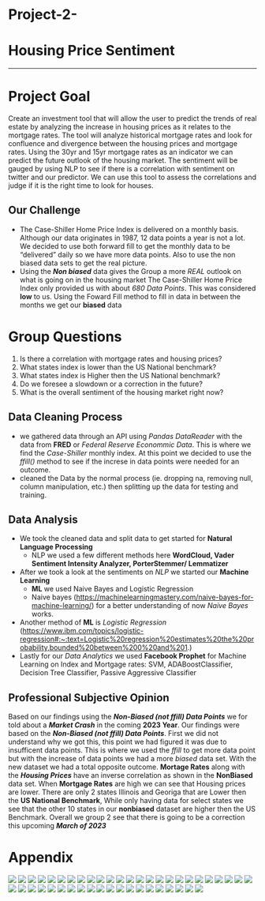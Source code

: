 # Project-2-
# Housing Price Sentiment
_________

# Project Goal 
Create an investment tool that will allow the user to predict the trends of real estate by analyzing the increase in housing prices as it relates to the mortgage rates. The tool will analyze historical mortgage rates and look for confluence and divergence between the housing prices and mortgage rates. Using the 30yr and 15yr mortgage rates as an indicator we can predict the future outlook of the housing market. The sentiment will be gauged by using NLP to see if there is a correlation with sentiment on twitter and our predictor. We can use this tool to assess the correlations and judge if it is the right time to look for houses.

## **Our Challenge**
- The Case-Shiller Home Price Index is delivered on a monthly basis. Although our data originates in 1987, 12 data points a year is not a lot. We decided to use both forward fill to get the monthly data to be “delivered” daily so we have more data points. Also to use the non biased data sets to get the real picture. 
- Using the ***Non biased*** data gives the Group a more _REAL_ outlook on what is going on in the housing market The Case-Shiller Home Price Index only provided us with about _680 Data Points_. This was considered **low** to us. Using the Foward Fill method to fill in data in between the months we get our **biased** data

# Group Questions
1. Is there a correlation with mortgage rates and housing prices?
2. What states index is lower than the US National benchmark?
3. What states index is Higher then the US National benchmark?
4. Do we foresee a slowdown or a correction in the future?
5. What is the overall sentiment of the housing market right now?

## Data Cleaning Process 

- we gathered data through an API using _Pandas DataReader_ with the data from **FRED** or _Federal Reserve Econommic Data_. This is where we find the *Case-Shiller* monthly index. At this point we decided to use the _ffill()_ method to see if the increse in data points were needed for an outcome. 
- cleaned the Data by the normal process (ie. dropping na, removing null, column manipulation, etc.) then splitting up the data for testing and training.

## Data Analysis

- We took the cleaned data and split data to get started for **Natural Language Processing** 
  - NLP we used a few different methods here **WordCloud, Vader Sentiment Intensity Analyzer, PorterStemmer/ Lemmatizer**
- After we took a look at the sentiments on _NLP_ we started our **Machine Learning**
   - **ML** we used Naive Bayes and Logistic Regression 
   - Naive bayes (https://machinelearningmastery.com/naive-bayes-for-machine-learning/) for a better understanding of now _Naive Bayes_ works.
- Another method of **ML** is _Logistic Regression_ (https://www.ibm.com/topics/logistic-regression#:~:text=Logistic%20regression%20estimates%20the%20probability,bounded%20between%200%20and%201.)
- Lastly for our _Data Analytics_ we used **Facebook Prophet** for Machine Learning on Index and Mortgage rates: SVM, ADABoostClassifier, Decision Tree Classifier, Passive Aggressive Classifier

## Professional Subjective Opinion
Based on our findings using the ***Non-Biased (not ffill) Data Points*** we for told about a ***Market Crash*** in the coming **2023 Year**.
Our findings were based on the ***Non-Biased (not ffill) Data Points***. First we did not understand why we got this, this point we had figured it was due to insufficent data points. This is where we used the _ffill_ to get more data point but with the increase of data points we had a more _biased_ data set. With the new dataset we had a total opposite outcome.
**Mortage Rates** along with the ___Housing Prices___ have an inverse correlation as shown in the **NonBiased** data set. When __Mortgage Rates__ are high we can see that Housing prices are lower.
There are only 2 states Illinois and Georiga that are Lower then the **US National Benchmark**, While only having data for select states we see that the other 10 states in our **nonbiased** dataset are higher then the US Benchmark. Overall we group 2 see that there is going to be a correction this upcoming ***March of 2023*** 




# Appendix

![](https://github.com/RichieGarafola/Project2_Housing_Price_Sentiment_Advisor/blob/main/Project%202/images/NONbiased_ny_prophet_prediction.PNG)
![](https://github.com/RichieGarafola/Project2_Housing_Price_Sentiment_Advisor/blob/main/Project%202/images/all_states_index.PNG)
![](https://github.com/RichieGarafola/Project2_Housing_Price_Sentiment_Advisor/blob/main/Project%202/images/biased__ada.PNG)
![](https://github.com/RichieGarafola/Project2_Housing_Price_Sentiment_Advisor/blob/main/Project%202/images/biased__ada_classification_report.PNG)
![](https://github.com/RichieGarafola/Project2_Housing_Price_Sentiment_Advisor/blob/main/Project%202/images/biased__decision_tree.PNG)
![](https://github.com/RichieGarafola/Project2_Housing_Price_Sentiment_Advisor/blob/main/Project%202/images/biased__lr_classification_report.PNG)
![](https://github.com/RichieGarafola/Project2_Housing_Price_Sentiment_Advisor/blob/main/Project%202/images/biased_mortgage15_forecast.PNG)
![](https://github.com/RichieGarafola/Project2_Housing_Price_Sentiment_Advisor/blob/main/Project%202/images/biased_mortgage30_forecast.PNG)
![](https://github.com/RichieGarafola/Project2_Housing_Price_Sentiment_Advisor/blob/main/Project%202/images/biased_ny_forecast.PNG)
![](https://github.com/RichieGarafola/Project2_Housing_Price_Sentiment_Advisor/blob/main/Project%202/images/biased_ny_prophet_prediction.PNG)
![](https://github.com/RichieGarafola/Project2_Housing_Price_Sentiment_Advisor/blob/main/Project%202/images/biased_passive_aggressive_classification_report.PNG)
![](https://github.com/RichieGarafola/Project2_Housing_Price_Sentiment_Advisor/blob/main/Project%202/images/biased_passive_aggressive_train_test_scores.PNG)
![](https://github.com/RichieGarafola/Project2_Housing_Price_Sentiment_Advisor/blob/main/Project%202/images/biased_usa_forecast.PNG)
![](https://github.com/RichieGarafola/Project2_Housing_Price_Sentiment_Advisor/blob/main/Project%202/images/biased_usa_prophet_prediction.PNG)
![](https://github.com/RichieGarafola/Project2_Housing_Price_Sentiment_Advisor/blob/main/Project%202/images/ca_vs_us_index.PNG)
![](https://github.com/RichieGarafola/Project2_Housing_Price_Sentiment_Advisor/blob/main/Project%202/images/data_cleaning.PNG)
![](https://github.com/RichieGarafola/Project2_Housing_Price_Sentiment_Advisor/blob/main/Project%202/images/fbprophet.PNG)
![](https://github.com/RichieGarafola/Project2_Housing_Price_Sentiment_Advisor/blob/main/Project%202/images/georgia_vs_us_index.PNG)
![](https://github.com/RichieGarafola/Project2_Housing_Price_Sentiment_Advisor/blob/main/Project%202/images/housingmarket_mortgagerates_wordcloud.PNG)
![](https://github.com/RichieGarafola/Project2_Housing_Price_Sentiment_Advisor/blob/main/Project%202/images/keras-tensorflow.JPG)
![](https://github.com/RichieGarafola/Project2_Housing_Price_Sentiment_Advisor/blob/main/Project%202/images/linear_sequence_15year.PNG)
![](https://github.com/RichieGarafola/Project2_Housing_Price_Sentiment_Advisor/blob/main/Project%202/images/linear_sequence_30year.PNG)
![](https://github.com/RichieGarafola/Project2_Housing_Price_Sentiment_Advisor/blob/main/Project%202/images/logistic_regression_twitter%20sentiment.PNG)
![](https://github.com/RichieGarafola/Project2_Housing_Price_Sentiment_Advisor/blob/main/Project%202/images/more_expensie_than_us_index.PNG)
![](https://github.com/RichieGarafola/Project2_Housing_Price_Sentiment_Advisor/blob/main/Project%202/images/naive_bayes_complementNB_twitter%20sentiment.PNG)
![](https://github.com/RichieGarafola/Project2_Housing_Price_Sentiment_Advisor/blob/main/Project%202/images/naive_bayes_multinominalNB_twitter%20sentiment.PNG)
![](https://github.com/RichieGarafola/Project2_Housing_Price_Sentiment_Advisor/blob/main/Project%202/images/nltk.PNG)
![](https://github.com/RichieGarafola/Project2_Housing_Price_Sentiment_Advisor/blob/main/Project%202/images/non_biased_passive_aggressive_classification_report.PNG)
![](https://github.com/RichieGarafola/Project2_Housing_Price_Sentiment_Advisor/blob/main/Project%202/images/non_biased_passive_aggressive_train_test_scores.PNG)
![](https://github.com/RichieGarafola/Project2_Housing_Price_Sentiment_Advisor/blob/main/Project%202/images/nonbiased__ada.PNG)
![](https://github.com/RichieGarafola/Project2_Housing_Price_Sentiment_Advisor/blob/main/Project%202/images/nonbiased__ada_classification_report.PNG)
![](https://github.com/RichieGarafola/Project2_Housing_Price_Sentiment_Advisor/blob/main/Project%202/images/nonbiased__decision_tree.PNG)
![](https://github.com/RichieGarafola/Project2_Housing_Price_Sentiment_Advisor/blob/main/Project%202/images/nonbiased__lr_classification_report.PNG)
![](https://github.com/RichieGarafola/Project2_Housing_Price_Sentiment_Advisor/blob/main/Project%202/images/nonbiased_mortgage15_forecast.PNG)
![](https://github.com/RichieGarafola/Project2_Housing_Price_Sentiment_Advisor/blob/main/Project%202/images/nonbiased_mortgage30_forecast.PNG)
![](https://github.com/RichieGarafola/Project2_Housing_Price_Sentiment_Advisor/blob/main/Project%202/images/nonbiased_ny_forecast.PNG)
![](https://github.com/RichieGarafola/Project2_Housing_Price_Sentiment_Advisor/blob/main/Project%202/images/nonbiased_svm.PNG)
![](https://github.com/RichieGarafola/Project2_Housing_Price_Sentiment_Advisor/blob/main/Project%202/images/nonbiased_svm_classification_report.PNG)
![](https://github.com/RichieGarafola/Project2_Housing_Price_Sentiment_Advisor/blob/main/Project%202/images/nonbiased_usa_forecast.PNG)
![](https://github.com/RichieGarafola/Project2_Housing_Price_Sentiment_Advisor/blob/main/Project%202/images/ny_vs_us_index.PNG)
![](https://github.com/RichieGarafola/Project2_Housing_Price_Sentiment_Advisor/blob/main/Project%202/images/prophet.PNG)
![](https://github.com/RichieGarafola/Project2_Housing_Price_Sentiment_Advisor/blob/main/Project%202/images/sentiment_analysis_piechart.PNG)
![](https://github.com/RichieGarafola/Project2_Housing_Price_Sentiment_Advisor/blob/main/Project%202/images/sklearn.PNG)
![](https://github.com/RichieGarafola/Project2_Housing_Price_Sentiment_Advisor/blob/main/Project%202/images/stock_houses.JPG)
![](https://github.com/RichieGarafola/Project2_Housing_Price_Sentiment_Advisor/blob/main/Project%202/images/usa_index_forecast.PNG)
    
    
    
    
